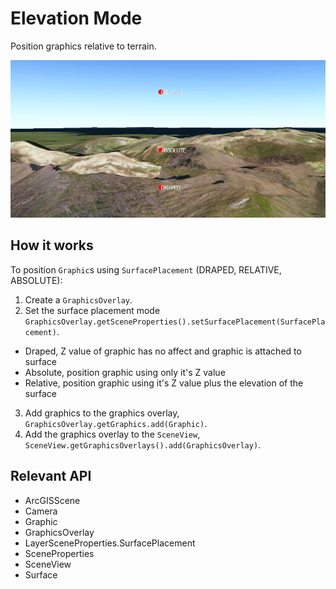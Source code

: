 # Elevation Mode

Position graphics relative to terrain.

![](ElevationMode.png)

## How it works

To position `Graphic`s using `SurfacePlacement` (DRAPED, RELATIVE, ABSOLUTE):


1.  Create a `GraphicsOverlay`.
2.  Set the surface placement mode `GraphicsOverlay.getSceneProperties().setSurfacePlacement(SurfacePlacement)`.
*   Draped, Z value of graphic has no affect and graphic is attached to surface
*   Absolute, position graphic using only it's Z value
*   Relative, position graphic using it's Z value plus the elevation of the surface
3.  Add graphics to the graphics overlay, `GraphicsOverlay.getGraphics.add(Graphic)`.
4.  Add the graphics overlay to the `SceneView`, `SceneView.getGraphicsOverlays().add(GraphicsOverlay)`.


## Relevant API


*   ArcGISScene
*   Camera
*   Graphic
*   GraphicsOverlay
*   LayerSceneProperties.SurfacePlacement
*   SceneProperties
*   SceneView
*   Surface



